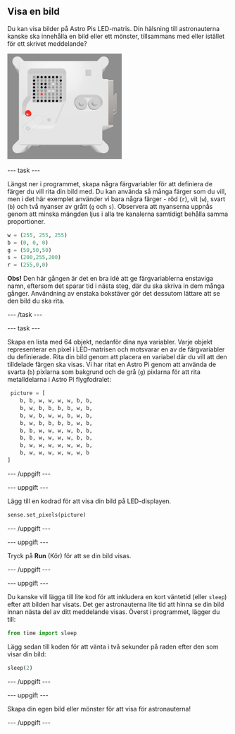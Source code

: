 ## Visa en bild

Du kan visa bilder på Astro Pis LED-matris. Din hälsning till astronauterna kanske ska innehålla en bild eller ett mönster, tillsammans med eller istället för ett skrivet meddelande?

![En skärmdump av emulatorfönstret som visar flygenheten med LED-matrisen som visar en bild av själva flygenheten](images/fu-pic.png)

--- task ---

Längst ner i programmet, skapa några färgvariabler för att definiera de färger du vill rita din bild med. Du kan använda så många färger som du vill, men i det här exemplet använder vi bara några färger - röd (`r`), vit (`w`), svart (`b`) och två nyanser av grått (`g` och `s`). Observera att nyanserna uppnås genom att minska mängden ljus i alla tre kanalerna samtidigt behålla samma proportioner.

```python
w = (255, 255, 255)
b = (0, 0, 0)
g = (50,50,50)
s = (200,255,200)
r = (255,0,0)
```

**Obs!** Den här gången är det en bra idé att ge färgvariablerna enstaviga namn, eftersom det sparar tid i nästa steg, där du ska skriva in dem många gånger. Användning av enstaka bokstäver gör det dessutom lättare att se den bild du ska rita.

--- /task ---

--- task ---



Skapa en lista med 64 objekt, nedanför dina nya variabler. Varje objekt representerar en pixel i LED-matrisen och motsvarar en av de färgvariabler du definierade. Rita din bild genom att placera en variabel där du vill att den tilldelade färgen ska visas. Vi har ritat en Astro Pi genom att använda de svarta (`b`) pixlarna som bakgrund och de grå (`g`) pixlarna för att rita metalldelarna i Astro Pi flygfodralet:

```python
 picture = [
    b, b, w, w, w, w, b, b,
    b, w, b, b, b, b, w, b,
    b, w, b, w, w, b, w, b,
    b, w, b, b, b, b, w, b,
    b, b, w, w, w, w, b, b,
    b, b, w, w, w, w, b, b,
    b, w, w, w, w, w, w, b,
    b, w, w, w, w, w, w, b
]
```
--- /uppgift ---

--- uppgift ---

Lägg till en kodrad för att visa din bild på LED-displayen.

```python
sense.set_pixels(picture)
```

--- /uppgift ---

--- uppgift ---

Tryck på **Run** (Kör) för att se din bild visas.

--- /uppgift ---

--- uppgift ---

Du kanske vill lägga till lite kod för att inkludera en kort väntetid (eller `sleep`) efter att bilden har visats. Det ger astronauterna lite tid att hinna se din bild innan nästa del av ditt meddelande visas. Överst i programmet, lägger du till:

```python
from time import sleep
```

Lägg sedan till koden för att vänta i två sekunder på raden efter den som visar din bild:

```python
sleep(2)
```

--- /uppgift ---

--- uppgift ---

Skapa din egen bild eller mönster för att visa för astronauterna!

--- /uppgift ---
